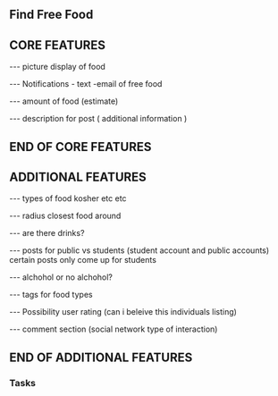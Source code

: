 ## Find Free Food


CORE FEATURES
----------------

--- picture display of food 

--- Notifications - text -email of free food

--- amount of food (estimate) 


--- description for post ( additional information ) 

END OF CORE FEATURES 
----------------------


ADDITIONAL FEATURES
------------------------

--- types of food kosher etc etc 

--- radius closest food around 

--- are there drinks?

--- posts for public vs students (student account and public accounts) certain posts only come up for students 

--- alchohol or no alchohol? 

--- tags for food types 

--- Possibility user rating (can i beleive this individuals listing)

--- comment section (social network type of interaction) 

END OF ADDITIONAL FEATURES
--------------------------

### Tasks

